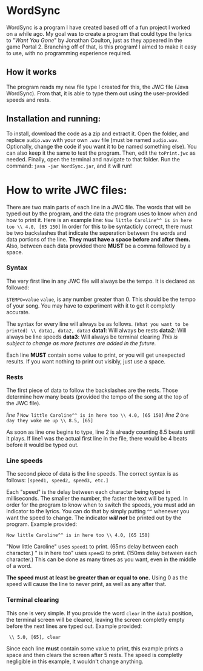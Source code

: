 # WordSync
WordSync is a program I have created based off of a fun project I worked on a while ago. My goal was to create a program that could type the lyrics to "*Want You Gone*" by Jonathan Coulton, just as they appeared in the game Portal 2. Branching off of that, is this program! I aimed to make it easy to use, with no programming experience required.
## How it works
The program reads my new file type I created for this, the JWC file (Java WordSync). From that, it is able to type them out using the user-provided speeds and rests.
## Installation and running:
To install, download the code as a zip and extract it. Open the folder, and replace `audio.wav` with your own `.wav` file (must be named `audio.wav`. Optionally, change the code if you want it to be named something else). You can also keep it the same to test the program. Then, edit the `toPrint.jwc` as needed. Finally, open the terminal and navigate to that folder. Run the command: `java -jar WordSync.jar`, and it will run!
# How to write JWC files:
There are two main parts of each line in a JWC file. The words that will be typed out by the program, and the data the program uses to know when and how to print it. Here is an example line:
`Now little Caroline^^ is in here too \\ 4.0, [65 150]`
In order for this to be syntacticly correct, there must be two backslashes that indicate the seperation between the words and data portions of the line. **They must have a space before and after them.** Also, between each data provided there **MUST** be a comma followed by a space.
### Syntax
The very first line in any JWC file will always be the tempo. It is declared as followed: 

`$TEMPO=value`
`value`, is any number greater than 0. This should be the tempo of your song. You may have to experiment with it to get it completly accurate.

The syntax for every line will always be as follows.
`(What you want to be printed) \\ data1, data2, data3`
**data1**: Will always be rests
**data2**: Will always be line speeds
**data3**: Will always be terminal clearing
*This is subject to change as more features are added in the future.*

Each line **MUST** contain some value to print, or you will get unexpected results. If you want nothing to print out visibly, just use a space.
### Rests
The first piece of data to follow the backslashes are the rests. Those determine how many beats (provided the tempo of the song at the top of the JWC file).

*line 1* `Now little Caroline^^ is in here too \\ 4.0, [65 150]`
*line 2* `One day they woke me up \\ 8.5, [65]`

As soon as line one begins to type, line 2 is already counting 8.5 beats until it plays. If line1 was the actual first line in the file, there would be 4 beats before it would be typed out.
### Line speeds
The second piece of data is the line speeds. The correct syntax is as follows: 
`[speed1, speed2, speed3, etc.]`

Each "speed" is the delay between each character being typed in milliseconds. The smaller the number, the faster the text will be typed. In order for the program to know when to switch the speeds, you must add an indicator to the lyrics. You can do that by simply putting `^^` whenever you want the speed to change. The indicator ***will not*** be printed out by the program. Example provided:

`Now little Caroline^^ is in here too \\ 4.0, [65 150]`

"Now little Caroline" uses `speed1` to print. (65ms delay between each character.)
" is in here too" uses `speed2` to print. (150ms delay between each character.)
This can be done as many times as you want, even in the middle of a word.

**The speed must at least be greater than or equal to one.** Using 0 as the speed will cause the line to never print, as well as any after that. 
### Terminal clearing
This one is very simple. If you provide the word `clear` in the `data3` position, the terminal screen will be cleared, leaving the screen completly empty before the next lines are typed out. Example provided: 

` \\ 5.0, [65], clear`

Since each line **must** contain some value to print, this example prints a space and then clears the screen after 5 rests. The speed is completly negligible in this example, it wouldn't change anything.